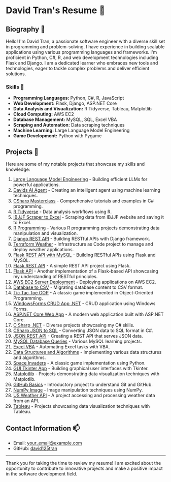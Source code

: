 # David Tran's Resume 📄

## Biography 🌟

Hello! I'm David Tran, a passionate software engineer with a diverse skill set in programming and problem-solving. I have experience in building scalable applications using various programming languages and frameworks. I'm proficient in Python, C#, R, and web development technologies including Flask and Django. I am a dedicated learner who embraces new tools and technologies, eager to tackle complex problems and deliver efficient solutions.

### Skills 🔧
- **Programming Languages:** Python, C#, R, JavaScript
- **Web Development:** Flask, Django, ASP.NET Core
- **Data Analysis and Visualization:** R Tidyverse, Tableau, Matplotlib
- **Cloud Computing:** AWS EC2
- **Database Management:** MySQL, SQL, Excel VBA
- **Scraping and Automation:** Data scraping techniques
- **Machine Learning:** Large Language Model Engineering
- **Game Development:** Python with Pygame

## Projects 🚀

Here are some of my notable projects that showcase my skills and knowledge:

1. [Large Language Model Engineering](https://github.com/david125tran/Large_Language_Model_Engineering) - Building efficient LLMs for powerful applications.
2. [Davids AI Agent](https://github.com/david125tran/Davids_AI_Agent) - Creating an intelligent agent using machine learning techniques.
3. [CSharp Masterclass](https://github.com/david125tran/CSharp_Masterclass) - Comprehensive tutorials and examples in C# programming.
4. [R Tidyverse](https://github.com/david125tran/R_Tidyverse) - Data analysis workflows using R.
5. [IBJJF Scraper to Excel](https://github.com/david125tran/ibjjf_scraper_to_excel) - Scraping data from IBJJF website and saving it to Excel.
6. [R Programming](https://github.com/david125tran/R_Programming) - Various R programming projects demonstrating data manipulation and visualization.
7. [Django REST API](https://github.com/david125tran/Django_REST_API) - Building RESTful APIs with Django framework.
8. [Terraform Weather](https://github.com/david125tran/terraform_weather) - Infrastructure as Code project to manage and deploy weather applications.
9. [Flask REST API with MySQL](https://github.com/david125tran/Flask_REST_API_MySQL) - Building RESTful APIs using Flask and MySQL.
10. [Flask REST API](https://github.com/david125tran/flask_rest_api) - A simple REST API project using Flask.
11. [Flask API](https://github.com/david125tran/flask-api) - Another implementation of a Flask-based API showcasing my understanding of RESTful principles.
12. [AWS EC2 Server Deployment](https://github.com/david125tran/AWS_EC2_server_deployment) - Deploying applications on AWS EC2.
13. [Database to CSV](https://github.com/david125tran/Database_to_CSV) - Migrating database content to CSV format.
14. [Tic Tac Toe OOP](https://github.com/david125tran/TicTacToeOOP) - A classic game implemented in Object-Oriented Programming.
15. [WindowsForms CRUD App .NET](https://github.com/david125tran/WindowsForms_CRUD_App_.NET) - CRUD application using Windows Forms.
16. [ASP.NET Core Web App](https://github.com/david125tran/ASP.NET_Core_Web_App) - A modern web application built with ASP.NET Core.
17. [C Sharp .NET](https://github.com/david125tran/C_Sharp_.NET) - Diverse projects showcasing my C# skills.
18. [CSharp JSON to SQL](https://github.com/david125tran/CSharp_JSON_to_SQL) - Converting JSON data to SQL format in C#.
19. [JSON REST API](https://github.com/david125tran/JSON-REST-API) - Creating a REST API that serves JSON data.
20. [MySQL Database Queries](https://github.com/david125tran/MySQL_Database_queries) - Various MySQL learning projects.
21. [Excel VBA](https://github.com/david125tran/Excel_VBA) - Automating Excel tasks with VBA.
22. [Data Structures and Algorithms](https://github.com/david125tran/Data_Structures_and_Algorithms) - Implementing various data structures and algorithms.
23. [Space Invaders](https://github.com/david125tran/space_invaders) - A classic game implementation using Python.
24. [GUI Tkinter App](https://github.com/david125tran/GUI_tkinter_app) - Building graphical user interfaces with Tkinter.
25. [Matplotlib](https://github.com/david125tran/Matplotlib) - Projects demonstrating data visualization techniques with Matplotlib.
26. [GitHub Basics](https://github.com/david125tran/github-basics) - Introductory project to understand Git and GitHub.
27. [NumPy Image](https://github.com/david125tran/NumPy-Image) - Image manipulation techniques using NumPy.
28. [US Weather API](https://github.com/david125tran/US-Weather-API) - A project accessing and processing weather data from an API.
29. [Tableau](https://github.com/david125tran/Tableau) - Projects showcasing data visualization techniques with Tableau.

## Contact Information 📫

- Email: [your_email@example.com](mailto:your_email@example.com)
- GitHub: [david125tran](https://github.com/david125tran)

---

Thank you for taking the time to review my resume! I am excited about the opportunity to contribute to innovative projects and make a positive impact in the software development field.